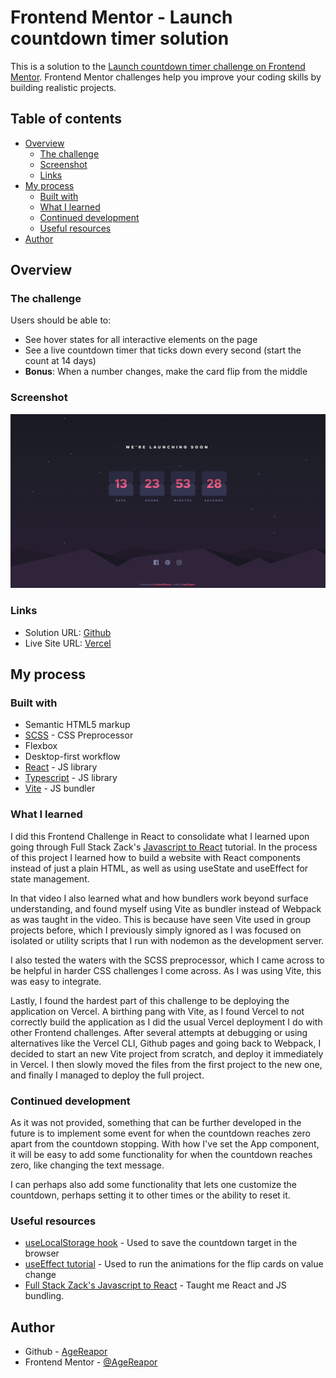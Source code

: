 # Frontend Mentor - Launch countdown timer solution

This is a solution to the [Launch countdown timer challenge on Frontend Mentor](https://www.frontendmentor.io/challenges/launch-countdown-timer-N0XkGfyz-). Frontend Mentor challenges help you improve your coding skills by building realistic projects.

## Table of contents

- [Overview](#overview)
  - [The challenge](#the-challenge)
  - [Screenshot](#screenshot)
  - [Links](#links)
- [My process](#my-process)
  - [Built with](#built-with)
  - [What I learned](#what-i-learned)
  - [Continued development](#continued-development)
  - [Useful resources](#useful-resources)
- [Author](#author)

## Overview

### The challenge

Users should be able to:

- See hover states for all interactive elements on the page
- See a live countdown timer that ticks down every second (start the count at 14 days)
- **Bonus**: When a number changes, make the card flip from the middle

### Screenshot

![](./src/assets/design/screenshot.png)

### Links

- Solution URL: [Github](https://github.com/AgeReapor/launch-countdown-timer-v2)
- Live Site URL: [Vercel](https://launch-countdown-timer-v2.vercel.app/)

## My process

### Built with

- Semantic HTML5 markup
- [SCSS](https://sass-lang.com/) - CSS Preprocessor
- Flexbox
- Desktop-first workflow
- [React](https://reactjs.org/) - JS library
- [Typescript](https://www.typescriptlang.org/) - JS library
- [Vite](https://vitejs.dev/) - JS bundler

### What I learned

I did this Frontend Challenge in React to consolidate what I learned upon going through Full Stack Zack's [Javascript to React](https://youtu.be/BHsM7EBrH80) tutorial. In the process of this project I learned how to build a website with React components instead of just a plain HTML, as well as using useState and useEffect for state management.

In that video I also learned what and how bundlers work beyond surface understanding, and found myself using Vite as bundler instead of Webpack as was taught in the video. This is because have seen Vite used in group projects before, which I previously simply ignored as I was focused on isolated or utility scripts that I run with nodemon as the development server.

I also tested the waters with the SCSS preprocessor, which I came across to be helpful in harder CSS challenges I come across. As I was using Vite, this was easy to integrate.

Lastly, I found the hardest part of this challenge to be deploying the application on Vercel. A birthing pang with Vite, as I found Vercel to not correctly build the application as I did the usual Vercel deployment I do with other Frontend challenges. After several attempts at debugging or using alternatives like the Vercel CLI, Github pages and going back to Webpack, I decided to start an new Vite project from scratch, and deploy it immediately in Vercel. I then slowly moved the files from the first project to the new one, and finally I managed to deploy the full project.

### Continued development

As it was not provided, something that can be further developed in the future is to implement some event for when the countdown reaches zero apart from the countdown stopping. With how I've set the App component, it will be easy to add some functionality for when the countdown reaches zero, like changing the text message.

I can perhaps also add some functionality that lets one customize the countdown, perhaps setting it to other times or the ability to reset it.

### Useful resources

- [useLocalStorage hook](https://usehooks.com/uselocalstorage) - Used to save the countdown target in the browser
- [useEffect tutorial](https://youtu.be/0ZJgIjIuY7U) - Used to run the animations for the flip cards on value change
- [Full Stack Zack's Javascript to React](https://youtu.be/BHsM7EBrH80) - Taught me React and JS bundling.

## Author

- Github - [AgeReapor](https://github.com/AgeReapor)
- Frontend Mentor - [@AgeReapor](https://www.frontendmentor.io/profile/AgeReapor)

